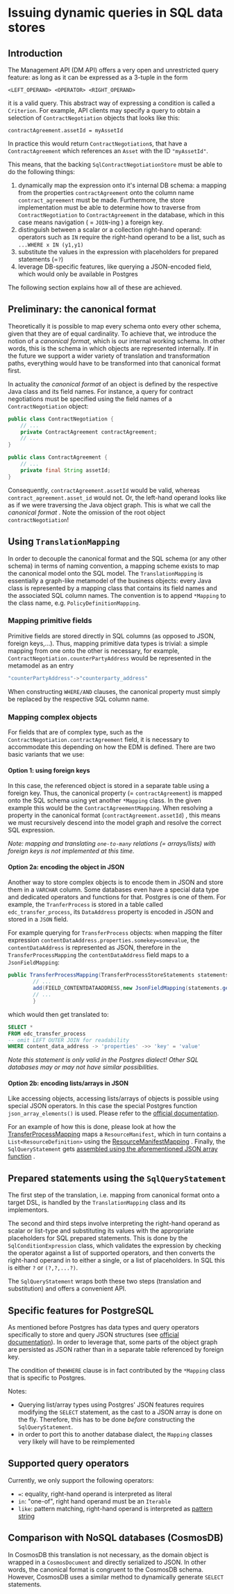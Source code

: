 # Issuing dynamic queries in SQL data stores

## Introduction

The Management API (DM API) offers a very open and unrestricted query feature: as long as it can be expressed as a
3-tuple in the form

```
<LEFT_OPERAND> <OPERATOR> <RIGHT_OPERAND>
```

it is a valid query. This abstract way of expressing a condition is called a `Criterion`. For example, API clients may
specify a query to obtain a selection of `ContractNegotiation` objects that looks like this:

```
contractAgreement.assetId = myAssetId
```

In practice this would return `ContractNegotiation`s, that have a `ContractAgreement` which references an `Asset` with
the ID `"myAssetId"`.

This means, that the backing `SqlContractNegotiationStore` must be able to do the following things:

1. dynamically map the expression onto it's internal DB schema: a mapping from the properties `contractAgreement` onto
   the column name `contract_agreement` must be made. Furthermore, the store implementation must be able to determine
   how to traverse from `ContractNegotiation` to `ContractAgreement` in the database, which in this case means
   navigation (
   = `JOIN`-ing ) a foreign key.
2. distinguish between a scalar or a collection right-hand operand: operators such as `IN` require the right-hand
   operand to be a list, such as `...WHERE x IN (y1,y1)`
3. substitute the values in the expression with placeholders for prepared statements (=`?`)
4. leverage DB-specific features, like querying a JSON-encoded field, which would only be available in Postgres

The following section explains how all of these are achieved.

## Preliminary: the canonical format

Theoretically it is possible to map every schema onto every other schema, given that they are of equal cardinality. To
achieve that, we introduce the notion of a _canonical format_, which is our internal working schema. In other words,
this is the schema in which objects are represented internally. If in the future we support a wider variety of
translation and transformation paths, everything would have to be transformed into that canonical format first.

In actuality the _canonical format_ of an object is defined by the respective Java class and its field names. For
instance, a query for contract negotiations must be specified using the field names of a `ContractNegotiation` object:

```java
public class ContractNegotiation {
    // ...
    private ContractAgreement contractAgreement;
    // ...
}

public class ContractAgreement {
    // ...
    private final String assetId;
}
```

Consequently, `contractAgreement.assetId` would be valid, whereas `contract_agreement.asset_id` would not. Or, the
left-hand operand looks like as if we were traversing the Java object graph. This is what we call the _canonical format_
. Note the omission of the root object `contractNegotiation`!

## Using `TranslationMapping`

In order to decouple the canonical format and the SQL schema (or any other schema) in terms of naming convention, a
mapping scheme exists to map the canonical model onto the SQL model. The `TranslationMapping` is essentially a
graph-like metamodel of the business objects: every Java class is represented by a mapping class that contains its field
names and the associated SQL column names. The convention is to append `*Mapping` to the class name,
e.g. `PolicyDefinitionMapping`.

### Mapping primitive fields

Primitive fields are stored directly in SQL columns (as opposed to JSON, foreign keys,...). Thus, mapping primitive data
types is trivial: a simple mapping from one onto the other is necessary, for
example, `ContractNegotiation.counterPartyAddress` would be represented in the metamodel as an entry

```java
"counterPartyAddress"->"counterparty_address"
```

When constructing `WHERE/AND` clauses, the canonical property must simply be replaced by the respective SQL column name.

### Mapping complex objects

For fields that are of complex type, such as the `ContractNegotiation.contractAgreement` field, it is necessary to
accommodate this depending on how the EDM is defined. There are two basic variants that we use:

#### Option 1: using foreign keys

In this case, the referenced object is stored in a separate table using a foreign key. Thus, the canonical property
(= `contractAgreement`) is mapped onto the SQL schema using yet another `*Mapping` class. In the given example this
would be the `ContractAgreementMapping`. When resolving a property in the canonical format (`contractAgreement.assetId`)
, this means we must recursively descend into the model graph and resolve the correct SQL expression.

_Note: mapping and translating `one-to-many` relations (= arrays/lists) with foreign keys is not implemented at this
time._

#### Option 2a: encoding the object in JSON

Another way to store complex objects is to encode them in JSON and store them in a `VARCHAR` column. Some databases even
have a special data type and dedicated operators and functions for that. Postgres is one of them. For example,
the `TranferProcess` is stored in a table called `edc_transfer_process`, its `DataAddress` property is encoded in JSON
and stored in a `JSON` field.

For example querying for `TransferProcess` objects: when mapping the filter
expression `contentDataAddress.properties.somekey=somevalue`, the `contentDataAddress` is represented as JSON, therefore
in the `TransferProcessMapping` the `contentDataAddress` field maps to a `JsonFieldMapping`:

```java
public TransferProcessMapping(TransferProcessStoreStatements statements){
        // ...
        add(FIELD_CONTENTDATAADDRESS,new JsonFieldMapping(statements.getContentDataAddressColumn()));
        // ...
        }
```

which would then get translated to:

```sql
SELECT *
FROM edc_transfer_process
-- omit LEFT OUTER JOIN for readability
WHERE content_data_address -> 'properties' ->> 'key' = 'value'
```

_Note this statement is only valid in the Postgres dialect! Other SQL databases may or may not have similar
possibilities._

#### Option 2b: encoding lists/arrays in JSON

Like accessing objects, accessing lists/arrays of objects is possible using special JSON operators. In this case the
special Postgres function `json_array_elements()` is used. Please refer to
the [official documentation](https://www.postgresql.org/docs/9.5/functions-json.html).

For an example of how this is done, please look at how
the [TransferProcessMapping](../../extensions/control-plane/store/sql/transfer-process-store-sql/src/main/java/org/eclipse/edc/connector/controlplane/store/sql/transferprocess/store/schema/postgres/TransferProcessMapping.java)
maps a `ResourceManifest`, which in turn contains a `List<ResourceDefinition>` using
the [ResourceManifestMapping](../../extensions/control-plane/store/sql/transfer-process-store-sql/src/main/java/org/eclipse/edc/connector/controlplane/store/sql/transferprocess/store/schema/postgres/ResourceManifestMapping.java)
. Finally, the `SqlQueryStatement`
gets [assembled using the aforementioned JSON array function](../../extensions/common/store/sql/edr-index-sql/src/main/java/org/eclipse/edc/edr/store/index/sql/schema/postgres/PostgresDialectStatements.java)
.

## Prepared statements using the `SqlQueryStatement`

The first step of the translation, i.e. mapping from canonical format onto a target DSL, is handled by
the `TranslationMapping` class and its implementors.

The second and third steps involve interpreting the right-hand operand as scalar or list-type and substituting its
values with the appropriate placeholders for SQL prepared statements. This is done by the `SqlConditionExpression`
class, which validates the expression by checking the operator against a list of supported operators, and then converts
the right-hand operand in to either a single, or a list of placeholders. In SQL this is either `?` or `(?,?,...?)`.

The `SqlQueryStatement` wraps both these two steps (translation and substitution) and offers a convenient API.

## Specific features for PostgreSQL

As mentioned before Postgres has data types and query operators specifically to store and query JSON structures
(see [official documentation](https://www.postgresql.org/docs/12/functions-json.html)). In order to leverage that, some
parts of the object graph are persisted as JSON rather than in a separate table referenced by foreign key.

The condition of the`WHERE` clause is in fact contributed by the `*Mapping` class that is specific to Postgres.

Notes:

- Querying list/array types using Postgres' JSON features requires modifying the `SELECT` statement, as the cast to a
  JSON array is done on the fly. Therefore, this has to be done _before_ constructing the `SqlQueryStatement`.
- in order to port this to another database dialect, the `Mapping` classes very likely will have to be reimplemented

## Supported query operators

Currently, we only support the following operators:

- `=`: equality, right-hand operand is interpreted as literal
- `in`: "one-of", right hand operand must be an `Iterable`
- `like`: pattern matching, right-hand operand is interpreted
  as [pattern string](https://www.w3schools.com/sql/sql_like.asp)

## Comparison with NoSQL databases (CosmosDB)

In CosmosDB this translation is not necessary, as the domain object is wrapped in a `CosmosDocument` and directly
serialized to JSON. In other words, the canonical format is congruent to the CosmosDB schema. However, CosmosDB uses a
similar method to dynamically generate `SELECT` statements.
